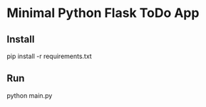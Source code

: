 # Minimal Python Flask ToDo App

## Install

pip install -r requirements.txt

## Run

python main.py